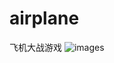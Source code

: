 # airplane
飞机大战游戏 
![images](https://github.com/mengnn/images_library/blob/master/airplane/airplane.png)
